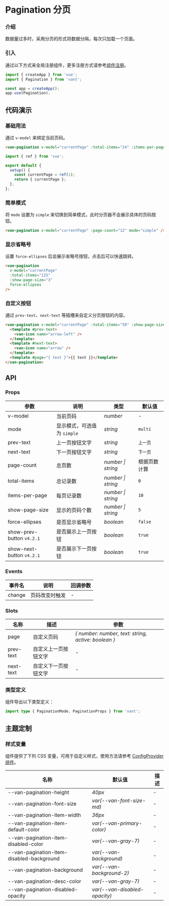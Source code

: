 # Pagination 分页

### 介绍

数据量过多时，采用分页的形式将数据分隔，每次只加载一个页面。

### 引入

通过以下方式来全局注册组件，更多注册方式请参考[组件注册](#/zh-CN/advanced-usage#zu-jian-zhu-ce)。

```js
import { createApp } from 'vue';
import { Pagination } from 'vant';

const app = createApp();
app.use(Pagination);
```

## 代码演示

### 基础用法

通过 `v-model` 来绑定当前页码。

```html
<van-pagination v-model="currentPage" :total-items="24" :items-per-page="5" />
```

```js
import { ref } from 'vue';

export default {
  setup() {
    const currentPage = ref(1);
    return { currentPage };
  },
};
```

### 简单模式

将 `mode` 设置为 `simple` 来切换到简单模式，此时分页器不会展示具体的页码按钮。

```html
<van-pagination v-model="currentPage" :page-count="12" mode="simple" />
```

### 显示省略号

设置 `force-ellipses` 后会展示省略号按钮，点击后可以快速跳转。

```html
<van-pagination
  v-model="currentPage"
  :total-items="125"
  :show-page-size="3"
  force-ellipses
/>
```

### 自定义按钮

通过 `prev-text`、`next-text` 等插槽来自定义分页按钮的内容。

```html
<van-pagination v-model="currentPage" :total-items="50" :show-page-size="5">
  <template #prev-text>
    <van-icon name="arrow-left" />
  </template>
  <template #next-text>
    <van-icon name="arrow" />
  </template>
  <template #page="{ text }">{{ text }}</template>
</van-pagination>
```

## API

### Props

| 参数 | 说明 | 类型 | 默认值 |
| --- | --- | --- | --- |
| v-model | 当前页码 | _number_ | - |
| mode | 显示模式，可选值为 `simple` | _string_ | `multi` |
| prev-text | 上一页按钮文字 | _string_ | `上一页` |
| next-text | 下一页按钮文字 | _string_ | `下一页` |
| page-count | 总页数 | _number \| string_ | 根据页数计算 |
| total-items | 总记录数 | _number \| string_ | `0` |
| items-per-page | 每页记录数 | _number \| string_ | `10` |
| show-page-size | 显示的页码个数 | _number \| string_ | `5` |
| force-ellipses | 是否显示省略号 | _boolean_ | `false` |
| show-prev-button `v4.2.1` | 是否展示上一页按钮 | _boolean_ | `true` |
| show-next-button `v4.2.1` | 是否展示下一页按钮 | _boolean_ | `true` |

### Events

| 事件名 | 说明           | 回调参数 |
| ------ | -------------- | -------- |
| change | 页码改变时触发 | -        |

### Slots

| 名称 | 描述 | 参数 |
| --- | --- | --- |
| page | 自定义页码 | _{ number: number, text: string, active: boolean }_ |
| prev-text | 自定义上一页按钮文字 | - |
| next-text | 自定义下一页按钮文字 | - |

### 类型定义

组件导出以下类型定义：

```ts
import type { PaginationMode, PaginationProps } from 'vant';
```

## 主题定制

### 样式变量

组件提供了下列 CSS 变量，可用于自定义样式，使用方法请参考 [ConfigProvider 组件](#/zh-CN/config-provider)。

| 名称 | 默认值 | 描述 |
| --- | --- | --- |
| --van-pagination-height | _40px_ | - |
| --van-pagination-font-size | _var(--van-font-size-md)_ | - |
| --van-pagination-item-width | _36px_ | - |
| --van-pagination-item-default-color | _var(--van-primary-color)_ | - |
| --van-pagination-item-disabled-color | _var(--van-gray-7)_ | - |
| --van-pagination-item-disabled-background | _var(--van-background)_ | - |
| --van-pagination-background | _var(--van-background-2)_ | - |
| --van-pagination-desc-color | _var(--van-gray-7)_ | - |
| --van-pagination-disabled-opacity | _var(--van-disabled-opacity)_ | - |
